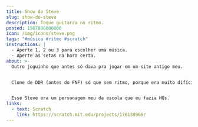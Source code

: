 ```yaml
---
title: Show do Steve
slug: show-do-steve
description: Toque guitarra no ritmo.
posted: 1507086000000
icon: /img/icons/steve.png
tags: "#música #ritmo #scratch"
instructions: |
  - Aperte 1, 2 ou 3 para escolher uma música.
  - Aperte as setas na hora certa.
about: >-
  Outro joguinho que antes só dava pra jogar em um site antigo meu.


  Clone de DDR (antes do FNF) só que sem ritmo, porque era muito difícil de programar. Então só aperte as teclas na hora certa.


  Esse Steve era um personagem meu da escola que eu fazia HQs.
links:
  - text: Scratch
    link: https://scratch.mit.edu/projects/176138966/
---
```


<scratch url="https://scratch.mit.edu/projects/176138966/"></scratch>
